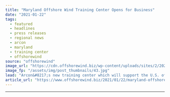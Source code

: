 ```yaml
---
title: "Maryland Offshore Wind Training Center Opens for Business"
date: "2021-01-22"
tags: 
  - featured
  - headlines
  - press releases
  - regional news
  - arcon
  - maryland
  - training center
  - offshorewind
source: "offshorewind"
image_url: "https://cdn.offshorewind.biz/wp-content/uploads/sites/2/2021/01/22145028/Maryland-Offshore-Wind-Training-Center-Open-for-Business.jpg"
image_fp: "/assets/img/post_thumbnails/43.jpg"
lead: "Arcon&#8217;s new training center which will support the U.S. offshore wind and onshore industries"
article_url: "https://www.offshorewind.biz/2021/01/22/maryland-offshore-wind-training-center-opens-for-business/"
---
```


---

